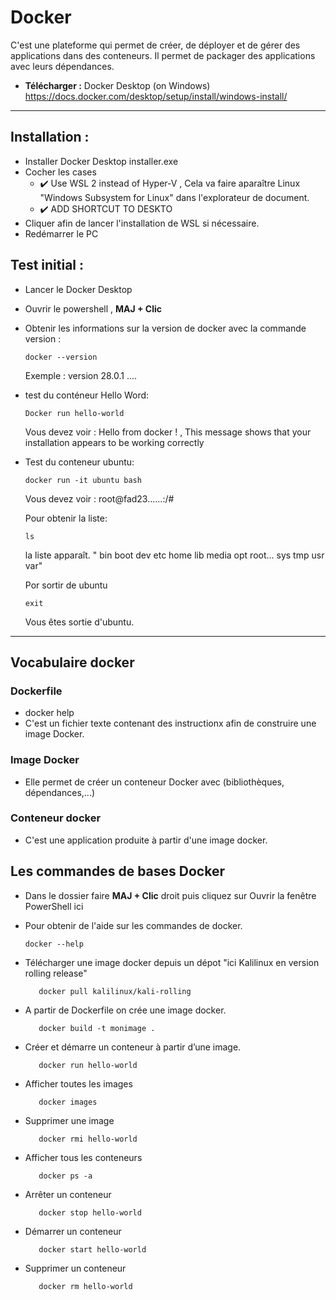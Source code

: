 # Docker

C'est une plateforme qui permet de créer, de déployer et de gérer des applications dans des conteneurs.
Il permet de packager des applications avec leurs dépendances.

- **Télécharger :** Docker Desktop (on Windows) https://docs.docker.com/desktop/setup/install/windows-install/

---- 

 ## **Installation :**
- Installer Docker Desktop installer.exe
- Cocher les cases
   * ✔️ Use WSL 2 instead of Hyper-V
        ,  Cela va faire aparaître Linux "Windows Subsystem for Linux" dans l'explorateur de document.
   * ✔️ ADD SHORTCUT TO DESKTO
- Cliquer afin de lancer l'installation de WSL si nécessaire.
- Redémarrer le PC


## **Test initial :**

  - Lancer le Docker Desktop
  
   - Ouvrir le powershell , **MAJ + Clic**

- Obtenir les informations sur la version de docker avec la commande version :

      docker --version
    Exemple : version 28.0.1    .... 


- test du conténeur Hello Word:
         
      Docker run hello-world  
 
     Vous devez voir : Hello from docker !   ,   This message shows that your installation appears to be working correctly

- Test du conteneur ubuntu:

      docker run -it ubuntu bash
     Vous devez voir : root@fad23......:/#

     Pour obtenir la liste: 
  
      ls

     la liste apparaît. " bin boot dev etc home lib media opt root... sys tmp usr var"

     Por sortir de ubuntu
  
      exit

     Vous êtes sortie d'ubuntu.


---- 

## Vocabulaire docker

### Dockerfile
- docker help
- C'est un fichier texte contenant des instructionx afin de construire une image Docker.

### Image Docker
- Elle permet de créer un conteneur Docker avec (bibliothèques, dépendances,...) 

### Conteneur docker
- C'est une application produite à partir d'une image docker.

## Les commandes de bases Docker 

- Dans le dossier faire **MAJ + Clic** droit puis cliquez sur Ouvrir la fenêtre PowerShell ici

- Pour obtenir de l'aide sur les commandes de docker.

      docker --help

- Télécharger une image docker depuis un dépot "ici Kalilinux en version rolling release"

         docker pull kalilinux/kali-rolling

- A partir de Dockerfile on crée une image docker.

         docker build -t monimage .
  
- Créer et démarre un conteneur à partir d’une image.

         docker run hello-world

- Afficher toutes les images

         docker images

- Supprimer une image

         docker rmi hello-world


- Afficher tous les conteneurs

         docker ps -a
  
- Arrêter un conteneur

         docker stop hello-world

- Démarrer un conteneur

         docker start hello-world

- Supprimer un conteneur

         docker rm hello-world
